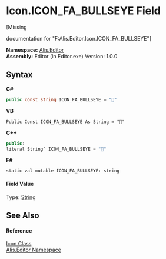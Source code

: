 # Icon.ICON_FA_BULLSEYE Field
 

\[Missing <summary> documentation for "F:Alis.Editor.Icon.ICON_FA_BULLSEYE"\]

**Namespace:**&nbsp;<a href="b150ade4-39de-a232-5f06-d3cdc1b2c538">Alis.Editor</a><br />**Assembly:**&nbsp;Editor (in Editor.exe) Version: 1.0.0

## Syntax

**C#**<br />
``` C#
public const string ICON_FA_BULLSEYE = ""
```

**VB**<br />
``` VB
Public Const ICON_FA_BULLSEYE As String = ""
```

**C++**<br />
``` C++
public:
literal String^ ICON_FA_BULLSEYE = ""
```

**F#**<br />
``` F#
static val mutable ICON_FA_BULLSEYE: string
```


#### Field Value
Type: <a href="https://docs.microsoft.com/dotnet/api/system.string" target="_blank">String</a>

## See Also


#### Reference
<a href="cc0f883c-67f8-f772-c6d7-a60b129f22a7">Icon Class</a><br /><a href="b150ade4-39de-a232-5f06-d3cdc1b2c538">Alis.Editor Namespace</a><br />